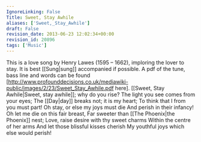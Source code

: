 ```yaml
---
IgnoreLinking: False
Title: Sweet, Stay Awhile
aliases: ['Sweet,_Stay_Awhile']
draft: False
revision_date: 2013-06-23 12:02:34+00:00
revision_id: 20896
tags: ['Music']
---
```


This is a love song by Henry Lawes (1595 – 1662), imploring the lover to stay. It is best [[Sung|sung]] accompanied if possible.
A pdf of the tune, bass line and words can be found [http://www.profounddecisions.co.uk/mediawiki-public/images/2/23/Sweet_Stay_Awhile.pdf here]. 
[[Sweet, Stay Awhile|Sweet, stay awhile]]; why do you rise?
The light you see comes from your eyes;
The [[Day|day]] breaks not; it is my heart;
To think that I from you must part!
Oh stay, or else my joys must die
And perish in their infancy!
Oh let me die on this fair breast,
Far sweeter than [[The Phoenix|the Phoenix]] nest;
Love, raise desire with thy sweet charms
Within the centre of her arms
And let those blissful kisses cherish
My youthful joys which else would perish!